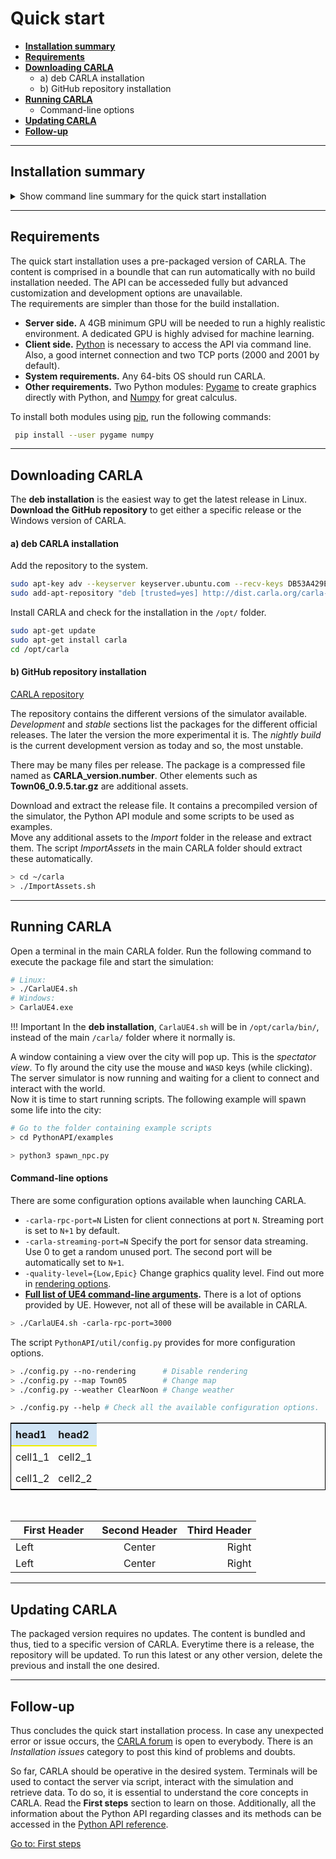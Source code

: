 # Quick start

  * __[Installation summary](#installation-summary)__
  * __[Requirements](#requirements)__
  * __[Downloading CARLA](#downloading-carla)__
	* a) deb CARLA installation  
	* b) GitHub repository installation  
  * __[Running CARLA](#running-carla)__
	* Command-line options  
  * __[Updating CARLA](#updating-carla)__
  * __[Follow-up](#follow-up)__

---
## Installation summary

<details>
   <summary>
    Show command line summary for the quick start installation
   </summary>

```sh
# Install required modules Pygame and Numpy. 
 pip install --user pygame numpy

# Option A) deb package installation (only Linux)
sudo apt-key adv --keyserver keyserver.ubuntu.com --recv-keys DB53A429E64554FC &&
sudo add-apt-repository "deb [trusted=yes] http://dist.carla.org/carla-0.9.7/ bionic main"
sudo apt-get update
sudo apt-get install carla
cd /opt/carla/bin
./CarlaUE4.sh

# Option B) GitHub repository installation
#   Go to: https://github.com/carla-simulator/carla/blob/master/Docs/download.md
#   Download the desired package and additional assets. 
#   Extract the package. 
#   Extract the additional assets in `/Import`
#   Run CARLA (Linux)
./CarlaUE.sh
#   Run CARLA (Windows)
> CarlaUE4.exe

# Run a script to test CARLA
cd PythonAPI/examples
python3 spawn_npc.py

```
</details>

---
## Requirements

The quick start installation uses a pre-packaged version of CARLA. The content is comprised in a boundle that can run automatically with no build installation needed. The API can be accesseded fully but advanced customization and development options are unavailable.  
The requirements are simpler than those for the build installation.  

  * __Server side.__ A 4GB minimum GPU will be needed to run a highly realistic environment. A dedicated GPU is highly advised for machine learning. 
  * __Client side.__ [Python](https://www.python.org/downloads/) is necessary to access the API via command line. Also, a good internet connection and two TCP ports (2000 and 2001 by default). 
  * __System requirements.__ Any 64-bits OS should run CARLA.
  * __Other requirements.__  Two Python modules: [Pygame](https://www.pygame.org/download.shtml) to create graphics directly with Python, and [Numpy](https://pypi.org/project/numpy/) for great calculus.  

To install both modules using [pip](https://pip.pypa.io/en/stable/installing/), run the following commands: 
```sh
 pip install --user pygame numpy
```    
---
## Downloading CARLA

The __deb installation__ is the easiest way to get the latest release in Linux.  
__Download the GitHub repository__ to get either a specific release or the Windows version of CARLA.  

#### a) deb CARLA installation

Add the repository to the system. 
```sh
sudo apt-key adv --keyserver keyserver.ubuntu.com --recv-keys DB53A429E64554FC &&
sudo add-apt-repository "deb [trusted=yes] http://dist.carla.org/carla-0.9.7/ bionic main"
```
Install CARLA and check for the installation in the `/opt/` folder.
```sh
sudo apt-get update
sudo apt-get install carla
cd /opt/carla
```

#### b) GitHub repository installation

<div class="build-buttons">
<p>
<a href="https://github.com/carla-simulator/carla/blob/master/Docs/download.md" target="_blank" class="btn btn-neutral" title="Go to the latest CARLA release">
<span class="icon icon-github"></span> CARLA repository</a>
</p>
</div>

The repository contains the different versions of the simulator available. _Development_ and _stable_ sections list the packages for the different official releases. The later the version the more experimental it is. The _nightly build_ is the current development version as today and so, the most unstable.  

There may be many files per release. The package is a compressed file named as __CARLA_version.number__. Other elements such as __Town06_0.9.5.tar.gz__ are additional assets.

Download and extract the release file. It contains a precompiled version of the simulator, the Python API module and some scripts to be used as examples.  
Move any additional assets to the _Import_ folder in the release and extract them. The script _ImportAssets_ in the main CARLA folder should extract these automatically.  

```sh
> cd ~/carla
> ./ImportAssets.sh
```

---
## Running CARLA

Open a terminal in the main CARLA folder. Run the following command to execute the package file and start the simulation:

```sh
# Linux:
> ./CarlaUE4.sh
# Windows:
> CarlaUE4.exe
```
!!! Important
    In the __deb installation__, `CarlaUE4.sh` will be in `/opt/carla/bin/`, instead of the main `/carla/` folder where it normally is. 

A window containing a view over the city will pop up. This is the _spectator view_. To fly around the city use the mouse and `WASD` keys (while clicking). The server simulator is now running and waiting for a client to connect and interact with the world.  
Now it is time to start running scripts. The following example will spawn some life into the city: 

```sh
# Go to the folder containing example scripts
> cd PythonAPI/examples

> python3 spawn_npc.py
```
#### Command-line options

There are some configuration options available when launching CARLA.  

  * `-carla-rpc-port=N` Listen for client connections at port `N`. Streaming port is set to `N+1` by default.  
  * `-carla-streaming-port=N` Specify the port for sensor data streaming. Use 0 to get a random unused port. The second port will be automatically set to `N+1`.  
  * `-quality-level={Low,Epic}` Change graphics quality level. Find out more in [rendering options](adv_rendering_options.md).  
  * __[Full list of UE4 command-line arguments][ue4clilink].__ There is a lot of options provided by UE. However, not all of these will be available in CARLA.  

[ue4clilink]: https://docs.unrealengine.com/en-US/Programming/Basics/CommandLineArguments
```sh
> ./CarlaUE4.sh -carla-rpc-port=3000
```
The script `PythonAPI/util/config.py` provides for more configuration options. 

```sh
> ./config.py --no-rendering      # Disable rendering
> ./config.py --map Town05        # Change map
> ./config.py --weather ClearNoon # Change weather

> ./config.py --help # Check all the available configuration options. 
```

<table style="border: 1px solid #000000; text-align: left;">
<thead style="background: #D0E4F5; border-bottom: 2px solid #EEEE00;">
<th style="padding: 7px 7px;">head1</th>
<th style="padding: 7px 7px;">head2</th>
</thead>
<tbody>
<td style="padding: 7px 7px;">cell1_1</td><td style="padding: 7px 7px;">cell2_1</td>
</tr>
<tr>
<td style="padding: 7px 7px;">cell1_2</td><td style="padding: 7px 7px;">cell2_2</td>
</tbody>
</table>

<br>

&nbsp;&nbsp;&nbsp;First Header&nbsp;&nbsp;&nbsp; | Second Header | Third Header
:----------- |:-------------:| -----------:
Left         | Center        | Right
Left         | Center        | Right


---
## Updating CARLA

The packaged version requires no updates. The content is bundled and thus, tied to a specific version of CARLA. Everytime there is a release, the repository will be updated. To run this latest or any other version, delete the previous and install the one desired.  

---
## Follow-up

Thus concludes the quick start installation process. In case any unexpected error or issue occurs, the [CARLA forum](https://forum.carla.org/) is open to everybody. There is an _Installation issues_ category to post this kind of problems and doubts. 

So far, CARLA should be operative in the desired system. Terminals will be used to contact the server via script, interact with the simulation and retrieve data. To do so, it is essential to understand the core concepts in CARLA. Read the __First steps__ section to learn on those. Additionally, all the information about the Python API regarding classes and its methods can be accessed in the [Python API reference](python_api.md).

<div class="build-buttons">
<p>
<a href="../core_concepts" target="_blank" class="btn btn-neutral" title="Go to first steps">
Go to: First steps</a>
</p>
</div>
